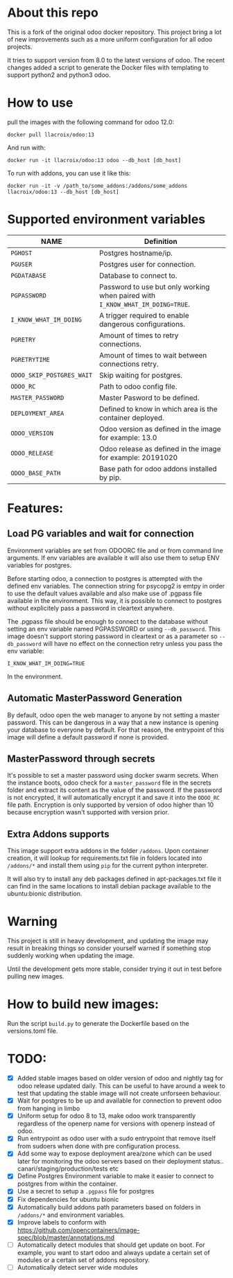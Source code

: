 About this repo
===============

This is a fork of the original odoo docker repository. This project bring a lot of new
improvements such as a more uniform configuration for all odoo projects.

It tries to support version from 8.0 to the latest versions of odoo. The recent changes
added a script to generate the Docker files with templating to support python2 and python3
odoo.

How to use
==========

pull the images with the following command for odoo 12.0:

    docker pull llacroix/odoo:13

And run with:

    docker run -it llacroix/odoo:13 odoo --db_host [db_host]


To run with addons, you can use it like this:

    docker run -it -v /path_to/some_addons:/addons/some_addons llacroix/odoo:13 --db_host [db_host]


Supported environment variables
===============================

NAME                      | Definition
------------------------- | ------------------------------------
`PGHOST`                  | Postgres hostname/ip.
`PGUSER`                  | Postgres user for connection.
`PGDATABASE`              | Database to connect to.
`PGPASSWORD`              | Password to use but only working when paired with `I_KNOW_WHAT_IM_DOING=TRUE`.
`I_KNOW_WHAT_IM_DOING`    | A trigger required to enable dangerous configurations.
`PGRETRY`                 | Amount of times to retry connections.
`PGRETRYTIME`             | Amount of times to wait between connections retry.
`ODOO_SKIP_POSTGRES_WAIT` | Skip waiting for postgres.
`ODOO_RC`                 | Path to odoo config file.
`MASTER_PASSWORD`         | Master Pasword to be defined.
`DEPLOYMENT_AREA`         | Defined to know in which area is the container deployed.
`ODOO_VERSION`            | Odoo version as defined in the image for example: 13.0
`ODOO_RELEASE`            | Odoo release as defined in the image for example: 20191020
`ODOO_BASE_PATH`          | Base path for odoo addons installed by pip.
                                       
    

Features:
=========

Load PG variables and wait for connection
-----------------------------------------

Environment variables are set from ODOORC file and or from command line arguments.
If env variables are available it will also use them to setup ENV variables for
postgres.

Before starting odoo, a connection to postgres is attempted with the defined
env variables. The connection string for psycopg2 is emtpy in order to use the
default values available and also make use of .pgpass file available in the
environment. This way, it is possible to connect to postgres without explicitely
pass a password in cleartext anywhere.

The .pgpass file should be enough to connect to the database without setting 
an env variable named PGPASSWORD or using `--db_password`. This image doesn't
support storing password in cleartext or as a parameter so `--db_password` will
have no effect on the connection retry unless you pass the env variable:

    I_KNOW_WHAT_IM_DOING=TRUE

In the environment.

Automatic MasterPassword Generation
-----------------------------------

By default, odoo open the web manager to anyone by not setting a master password. This can
be dangerous in a way that a new instance is opening your database to everyone by default.
For that reason, the entrypoint of this image will define a default password if none is
provided.

MasterPassword through secrets
------------------------------

It's possible to set a master password using docker swarm secrets. When the instance boots,
odoo check for a `master_password` file in the secrets folder and extract its content as the
value of the password. If the password is not encrypted, it will automatically encrypt it
and save it into the `ODOO_RC` file path. Encryption is only supported by version of odoo higher
than 10 because encryption wasn't supported with version prior. 

Extra Addons supports
---------------------

This image support extra addons in the folder `/addons`. Upon container creation, it will
lookup for requirements.txt file in folders located into `/addons/*` and install them using
`pip` for the current python interpreter.

It will also try to install any deb packages defined in apt-packages.txt file it can find in
the same locations to install debian package available to the ubuntu:bionic distribution.

Warning
=======

This project is still in heavy development, and updating the image may result in breaking
things so consider yourself warned if something stop suddenly working when updating the image.

Until the development gets more stable, consider trying it out in test before pulling new images.


How to build new images:
========================

Run the script `build.py` to generate the Dockerfile based on the versions.toml file.

TODO:
=====

- [x] Added stable images based on older version of odoo and nightly tag for odoo release updated
      daily. This can be useful to have around a week to test that updating the stable image will
      not create unforseen behaviour.
- [x] Wait for postgres to be up and available for connection to prevent odoo from hanging in limbo
- [x] Uniform setup for odoo 8 to 13, make odoo work transparently regardless of the openerp 
      name for versions with openerp instead of odoo.
- [x] Run entrypoint as odoo user with a sudo entrypoint that remove itself from sudoers when 
      done with pre configuration process.
- [x] Add some way to expose deployment area/zone which can be used later for monitoring the odoo
      servers based on their deployment status.. canari/staging/production/tests etc
- [x] Define Postgres Environment variable to make it easier to connect to postgres from within the
      container.
- [x] Use a secret to setup a `.pgpass` file for postgres
- [x] Fix dependencies for ubuntu bionic
- [x] Automatically build addons path parameters based on folders in `/addons/*` and environment 
      variables.
- [x] Improve labels to conform with https://github.com/opencontainers/image-spec/blob/master/annotations.md
- [ ] Automatically detect modules that should get update on boot. For example, you want to start
      odoo and always update a certain set of modules or a certain set of addons repository.
- [ ] Automatically detect server wide modules
